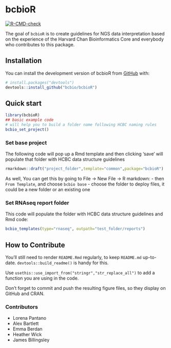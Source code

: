 
# bcbioR

<!-- badges: start -->

[![R-CMD-check](https://github.com/bcbio/bcbioR/actions/workflows/R-CMD-check.yaml/badge.svg)](https://github.com/bcbio/bcbioR/actions/workflows/R-CMD-check.yaml)
<!-- badges: end -->

The goal of `bcbioR` is to create guidelines for NGS data interpretation
based on the experience of the Harvard Chan Bioinformatics Core and
everybody who contributes to this package.

## Installation

You can install the development version of bcbioR from
[GitHub](https://github.com/) with:

``` r
# install.packages("devtools")
devtools::install_github("bcbio/bcbioR")
```

## Quick start

``` r
library(bcbioR)
## basic example code
# will help you to build a folder name following HCBC naming rules
bcbio_set_project()
```

### Set base project

The following code will pop up a Rmd template and then clicking ‘save’
will populate that folder with HCBC data structure guidelines

``` r
rmarkdown::draft("project_folder",template="common",package="bcbioR")
```

As well, You can get this by going to File -\> New File -\> R
markdown: - then `From Template`, and choose `bcbio base` - choose the
folder to deploy files, it could be a new folder or an existing one

### Set RNAseq report folder

This code will populate the folder with HCBC data structure guidelines
and Rmd code:

``` r
bcbio_templates(type="rnaseq", outpath="test_folder/reports")
```

## How to Contribute

You’ll still need to render `README.Rmd` regularly, to keep `README.md`
up-to-date. `devtools::build_readme()` is handy for this.

Use `usethis::use_import_from("stringr","str_replace_all")` to add a
function you are using in the code.

Don’t forget to commit and push the resulting figure files, so they
display on GitHub and CRAN.

### Contributors

- Lorena Pantano
- Alex Bartlett
- Emma Berdan
- Heather Wick
- James Billingsley
